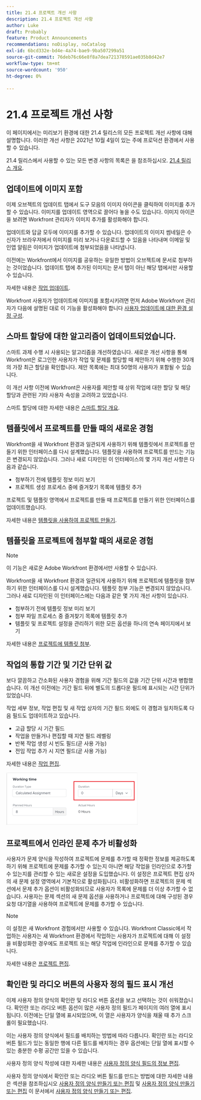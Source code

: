 ```yaml
---
title: 21.4 프로젝트 개선 사항
description: 21.4 프로젝트 개선 사항
author: Luke
draft: Probably
feature: Product Announcements
recommendations: noDisplay, noCatalog
exl-id: 6bcd332e-bd4e-4a74-bae9-9ba507299a51
source-git-commit: 76deb76c66e8f8a7dea721378591ae035b8d42e7
workflow-type: tm+mt
source-wordcount: '950'
ht-degree: 0%

---
```


# 21.4 프로젝트 개선 사항

이 페이지에서는 미리보기 환경에 대한 21.4 릴리스의 모든 프로젝트 개선 사항에 대해 설명합니다. 이러한 개선 사항은 2021년 10월 4일이 있는 주에 프로덕션 환경에서 사용할 수 있습니다.

21.4 릴리스에서 사용할 수 있는 모든 변경 사항의 목록은 을 참조하십시오. [21.4 릴리스 개요](../../../product-announcements/product-releases/21.4-release-activity/21.4-release-overview.md).

## 업데이트에 이미지 포함

이제 오브젝트의 업데이트 탭에서 도구 모음의 이미지 아이콘을 클릭하여 이미지를 추가할 수 있습니다. 이미지를 업데이트 영역으로 끌어다 놓을 수도 있습니다. 이미지 아이콘을 보려면 Workfront 관리자가 이미지 추가를 활성화해야 합니다.

업데이트와 답글 모두에 이미지를 추가할 수 있습니다. 업데이트의 이미지 썸네일은 수신자가 브라우저에서 이미지를 미리 보거나 다운로드할 수 있음을 나타내며 이메일 및 인앱 알림은 이미지가 업데이트에 첨부되었음을 나타냅니다.

이전에는 Workfront에서 이미지를 공유하는 유일한 방법이 오브젝트에 문서로 첨부하는 것이었습니다. 업데이트 탭에 추가된 이미지는 문서 탭이 아닌 해당 탭에서만 사용할 수 있습니다.

자세한 내용은 [작업 업데이트](../../../workfront-basics/updating-work-items-and-viewing-updates/update-work.md).

Workfront 사용자가 업데이트에 이미지를 포함시키려면 먼저 Adobe Workfront 관리자가 다음에 설명된 대로 이 기능을 활성화해야 합니다 [사용자 업데이트에 대한 환경 설정 구성](../../../administration-and-setup/set-up-workfront/system-tracked-update-feeds/configure-preferences-user-updates.md).

## 스마트 할당에 대한 알고리즘이 업데이트되었습니다.

스마트 과제 수행 시 사용되는 알고리즘을 개선하였습니다. 새로운 개선 사항을 통해 Workfront은 로그인한 사용자가 작업 및 문제를 할당할 때 제안하기 위해 수행한 30개의 가장 최근 할당을 확인합니다. 제안 목록에는 최대 50명의 사용자가 포함될 수 있습니다.

이 개선 사항 이전에 Workfront은 사용자를 제안할 때 상위 작업에 대한 할당 및 해당 할당과 관련된 기타 사용자 속성을 고려하고 있었습니다.

스마트 할당에 대한 자세한 내용은 [스마트 할당 개요](../../../manage-work/tasks/assign-tasks/smart-assignments.md).

## 템플릿에서 프로젝트를 만들 때의 새로운 경험

Workfront을 새 Workfront 환경과 일관되게 사용하기 위해 템플릿에서 프로젝트를 만들기 위한 인터페이스를 다시 설계했습니다. 템플릿을 사용하여 프로젝트를 만드는 기능은 변경되지 않았습니다. 그러나 새로 디자인된 이 인터페이스의 몇 가지 개선 사항은 다음과 같습니다.

* 첨부하기 전에 템플릿 정보 미리 보기
* 프로젝트 생성 프로세스 중에 즐겨찾기 목록에 템플릿 추가

프로젝트 및 템플릿 영역에서 프로젝트를 만들 때 프로젝트를 만들기 위한 인터페이스를 업데이트했습니다.

자세한 내용은 [템플릿을 사용하여 프로젝트 만들기](../../../manage-work/projects/create-projects/create-project-from-template.md).

## 템플릿을 프로젝트에 첨부할 때의 새로운 경험

>[!NOTE]
>
>이 기능은 새로운 Adobe Workfront 환경에서만 사용할 수 있습니다.

Workfront을 새 Workfront 환경과 일관되게 사용하기 위해 프로젝트에 템플릿을 첨부하기 위한 인터페이스를 다시 설계했습니다. 템플릿 첨부 기능은 변경되지 않았습니다. 그러나 새로 디자인된 이 인터페이스에는 다음과 같은 몇 가지 개선 사항이 있습니다.

* 첨부하기 전에 템플릿 정보 미리 보기
* 첨부 파일 프로세스 중 즐겨찾기 목록에 템플릿 추가
* 템플릿 및 프로젝트 설정을 관리하기 위한 모든 옵션을 하나의 연속 페이지에서 보기

자세한 내용은 [프로젝트에 템플릿 첨부](../../../manage-work/projects/create-and-manage-templates/attach-template-to-project.md).

## 작업의 통합 기간 및 기간 단위 값

보다 깔끔하고 간소화된 사용자 경험을 위해 기간 필드의 값을 기간 단위 시간과 병합했습니다. 이 개선 이전에는 기간 필드 뒤에 별도의 드롭다운 필드에 표시되는 시간 단위가 있었습니다.

작업 세부 정보, 작업 편집 및 새 작업 상자의 기간 필드 외에도 이 경험과 일치하도록 다음 필드도 업데이트하고 있습니다.

* 고급 할당 시 기간 필드
* 작업을 만들거나 편집할 때 지연 필드 레벨링
* 반복 작업 생성 시 빈도 필드(곧 사용 가능)
* 전임 작업 추가 시 지연 필드(곧 사용 가능)

자세한 내용은 [작업 편집](../../../manage-work/tasks/manage-tasks/edit-tasks.md).

![](assets/duration-combined-field-350x139.png)

## 프로젝트에서 인라인 문제 추가 비활성화

사용자가 문제 양식을 작성하여 프로젝트에 문제를 추가할 때 정확한 정보를 제공하도록 하기 위해 프로젝트에 문제를 추가할 수 있는지 아니면 해당 작업을 인라인으로 추가할 수 있는지를 관리할 수 있는 새로운 설정을 도입했습니다. 이 설정은 프로젝트 편집 상자의 새 문제 설정 영역에서 기본적으로 활성화됩니다. 비활성화하면 프로젝트의 문제 섹션에서 문제 추가 옵션이 비활성화되므로 사용자가 목록에 문제를 더 이상 추가할 수 없습니다. 사용자는 문제 섹션의 새 문제 옵션을 사용하거나 프로젝트에 대해 구성된 경우 요청 대기열을 사용하여 프로젝트에 문제를 추가할 수 있습니다.

>[!NOTE]
>
>이 설정은 새 Workfront 경험에서만 사용할 수 있습니다. Workfront Classic에서 작업하는 사용자는 새 Workfront 환경에서 작업하는 사용자가 프로젝트에 대해 이 설정을 비활성화한 경우에도 프로젝트 또는 해당 작업에 인라인으로 문제를 추가할 수 있습니다.

자세한 내용은 [프로젝트 편집](../../../manage-work/projects/manage-projects/edit-projects.md).

## 확인란 및 라디오 버튼의 사용자 정의 필드 표시 개선

이제 사용자 정의 양식의 확인란 및 라디오 버튼 옵션을 보고 선택하는 것이 쉬워졌습니다. 확인란 또는 라디오 버튼 옵션이 많은 사용자 정의 필드가 페이지의 여러 열에 표시됩니다. 이전에는 단일 열에 표시되었으며, 이 열은 사용자가 양식을 채울 때 추가 스크롤이 필요했습니다.

이는 사용자 정의 양식에서 필드를 배치하는 방법에 따라 다릅니다. 확인란 또는 라디오 버튼 필드가 있는 동일한 행에 다른 필드를 배치하는 경우 옵션에는 단일 열에 표시할 수 있는 충분한 수평 공간만 있을 수 있습니다.

사용자 정의 양식 작성에 대한 자세한 내용은 [사용자 정의 양식 필드의 정보 편집](../../../workfront-basics/work-with-custom-forms/edit-custom-forms.md).

사용자 정의 양식에서 확인란 또는 라디오 버튼 필드를 만드는 방법에 대한 자세한 내용은 섹션을 참조하십시오 [사용자 정의 양식 만들기 또는 편집](../../../administration-and-setup/customize-workfront/create-manage-custom-forms/create-or-edit-a-custom-form.md#create) 및 [사용자 정의 양식 만들기 또는 편집](../../../administration-and-setup/customize-workfront/create-manage-custom-forms/create-or-edit-a-custom-form.md#configur) 이 문서에서 [사용자 정의 양식 만들기 또는 편집](../../../administration-and-setup/customize-workfront/create-manage-custom-forms/create-or-edit-a-custom-form.md).

